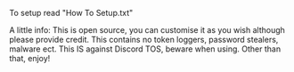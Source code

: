 To setup read "How To Setup.txt"

A little info:
This is open source, you can customise it as you wish although please provide credit.
This contains no token loggers, password stealers, malware ect.
This IS against Discord TOS, beware when using.
Other than that, enjoy!

